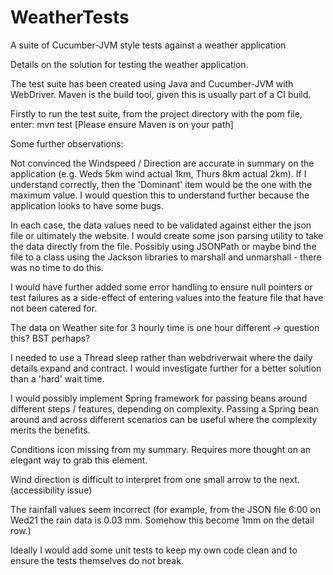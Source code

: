 # WeatherTests
A suite of Cucumber-JVM style tests against a weather application


Details on the solution for testing the weather application.

The test suite has been created using Java and Cucumber-JVM with WebDriver. Maven is the build tool, given this is usually part of a CI build.

Firstly to run the test suite, from the project directory with the pom file, enter: mvn test
[Please ensure Maven is on your path]

Some further observations:

Not convinced the Windspeed / Direction are accurate in summary on the application (e.g. Weds 5km wind actual 1km, Thurs 8km actual 2km). If I understand
correctly, then the 'Dominant' item would be the one with the maximum value. I would question this to understand further because the application looks
to have some bugs.

In each case, the data values need to be validated against either the json file or ultimately the website. I would create some json parsing
utility to take the data directly from the file. Possibly using JSONPath or maybe bind the file to a class using the Jackson libraries to marshall and 
unmarshall - there was no time to do this.

I would have further added some error handling to ensure null pointers or test failures as a side-effect of entering values into the feature file that
have not been catered for.

The data on Weather site for 3 hourly time is one hour different  -> question this? BST perhaps?

I needed to use a Thread sleep rather than webdriverwait where the daily details expand and contract. I would investigate further for a better
solution than a 'hard' wait time.

I would possibly implement Spring framework for passing beans around different steps / features, depending on complexity. Passing a Spring bean
around and across different scenarios can be useful where the complexity merits the benefits.

Conditions icon missing from my summary. Requires more thought on an elegant way to grab this element.

Wind direction is difficult to interpret from one small arrow to the next. (accessibility issue)

The rainfall values seem incorrect (for example, from the JSON file 6:00 on Wed21 the rain data is 0.03 mm. Somehow this become 1mm on the detail row.)
 
Ideally I would add some unit tests to keep my own code clean and to ensure the tests themselves do not break. 
